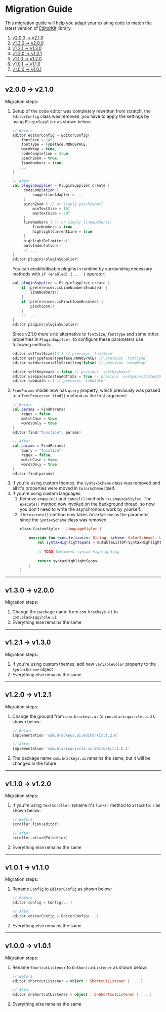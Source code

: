 # Migration Guide

This migration guide will help you adapt your existing code to match the
latest version of [EditorKit](README.md#editorkit) library.

1. [v2.0.0 -> v2.1.0](#v200---v210)
2. [v1.3.0 -> v2.0.0](#v130---v200)
3. [v1.2.1 -> v1.3.0](#v121---v130)
4. [v1.2.0 -> v1.2.1](#v120---v121)
5. [v1.1.0 -> v1.2.0](#v110---v120)
6. [v1.0.1 -> v1.1.0](#v101---v110)
7. [v1.0.0 -> v1.0.1](#v100---v101)

---

## v2.0.0 -> v2.1.0

Migration steps:
1. Setup of the code editor was completely rewritten from scratch, the
   `EditorConfig` class was removed, you have to apply the settings by
   using `PluginSupplier` as shown below:
   ```kotlin
   // Before
   editor.editorConfig = EditorConfig(
       fontSize = 14f,
       fontType = Typeface.MONOSPACE,
       wordWrap = true,
       codeCompletion = true,
       pinchZoom = true,
       lineNumbers = true,
       ...
   )
   
   // After
   val pluginSupplier = PluginSupplier.create {
        codeCompletion {
            suggestionAdapter = ...
        }
        pinchZoom { // or simply pinchZoom()
            minTextSize = 10f
            maxTextSize = 20f 
        }
        lineNumbers { // or simply lineNumbers()
            lineNumbers = true
            highlightCurrentLine = true
        }
        highlightDelimiters()
        autoIndentation()
        // ...
   }
   editor.plugins(pluginSupplier)
   ```
   You can enable/disable plugins in runtime by surrounding necessary
   methods with `if (enabled) { ... }` operator:
   ```kotlin
   val pluginSupplier = PluginSupplier.create {
       if (preferences.isLineNumbersEnabled) {
           lineNumbers() 
       }
       if (preferences.isPinchZoomEnabled) { 
           pinchZoom() 
       }
       // ...
   }
   editor.plugins(pluginSupplier)
   ```
   Since v2.1.0 there's no alternative to `fontSize`, `fontType` and
   some other properties in `PluginSupplier`, to configure these
   parameters use following methods:
   ```kotlin
   editor.setTextSize(14f) // previous `fontSize`
   editor.setTypeface(Typeface.MONOSPACE) // previous `fontType`
   editor.setHorizontallyScrolling(false) // previous `wordWrap`
   
   editor.softKeyboard = false // previous `softKeyboard`
   editor.useSpacesInsteadOfTabs = true // previous `useSpacesInsteadOfTabs`
   editor.tabWidth = 4 // previous `tabWidth`
   ```
2. `FindParams` model now has `query` property, which previously was
   passed to a `TextProcessor.find()` method as the first argument:
   ```kotlin
   // Before
   val params = FindParams(
       regex = false,
       matchCase = true,
       wordsOnly = true
   )
   editor.find("function", params)
   
   // After
   val params = FindParams(
       query = "function"
       regex = false,
       matchCase = true,
       wordsOnly = true
   )
   editor.find(params)
   ```
3. If you're using custom themes, the `SyntaxScheme` class was removed
   and all it's properties were moved in `ColorScheme` itself.
4. If you're using custom languages:
   1. Remove `enqueue()` and `cancel()` methods in `LanguageStyler`. The
      `execute()` method now invoked on the background thread, so now
      you don't need to write the asynchronous work by yourself.
   2. The `execute()` method now takes `ColorScheme` as the parameter
      since the `SyntaxScheme` class was removed.
      ```kotlin
      class CustomStyler : LanguageStyler {

          override fun execute(source: String, scheme: ColorScheme): List<SyntaxHighlightSpan> {
              val syntaxHighlightSpans = mutableListOf<SyntaxHighlightSpan>()
              
              // TODO Implement syntax highlighting
              
              return syntaxHighlightSpans
          }
      }
      ```

---

## v1.3.0 -> v2.0.0

Migration steps:
1. Change the package name from `com.brackeys.ui` to
   `com.blacksquircle.ui`
2. Everything else remains the same

---

## v1.2.1 -> v1.3.0

Migration steps:
1. If you're using custom themes, add new `variableColor` property to the
   `SyntaxScheme` object
2. Everything else remains the same

---

## v1.2.0 -> v1.2.1

Migration steps:
1. Change the groupId from `com.brackeys.ui` to `com.blacksquircle.ui`
   as shown below:
   ```groovy
   // Before
   implementation 'com.brackeys.ui:editorkit:1.2.0'
   
   // After
   implementation 'com.blacksquircle.ui:editorkit:1.2.1'
   ```
2. The package name `com.brackeys.ui` remains the same, but it will be
   changed in the future

---

## v1.1.0 -> v1.2.0

Migration steps:
1. If you're using `TextScroller`, rename it's `link()` method to
   `attachTo()` as shown below:
   ```kotlin
   // Before
   scroller.link(editor)
   
   // After
   scroller.attachTo(editor)
   ```
2. Everything else remains the same

---

## v1.0.1 -> v1.1.0

Migration steps:
1. Rename `Config` to `EditorConfig` as shown below:
   ```kotlin
   // Before
   editor.config = Config(...)
   
   // After
   editor.editorConfig = EditorConfig(...)
   ```
2. Everything else remains the same

---

## v1.0.0 -> v1.0.1

Migration steps:
1. Rename `ShortcutListener` to `OnShortcutListener` as shown below:
   ```kotlin
   // Before
   editor.shortcutListener = object : ShortcutListener { ... }
   
   // After
   editor.onShortcutListener = object : OnShortcutListener { ... }
   ```
2. Everything else remains the same
